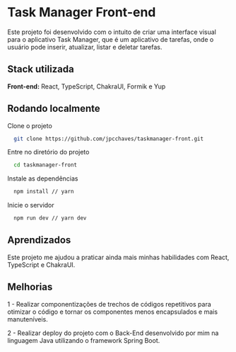
# Task Manager Front-end

Este projeto foi desenvolvido com o intuito de criar uma interface visual para o aplicativo Task Manager, que é um aplicativo de tarefas, onde o usuário pode inserir, atualizar, listar e deletar tarefas.

## Stack utilizada

**Front-end:** React, TypeScript, ChakraUI, Formik e Yup

## Rodando localmente

Clone o projeto

```bash
  git clone https://github.com/jpcchaves/taskmanager-front.git
```

Entre no diretório do projeto

```bash
  cd taskmanager-front
```

Instale as dependências

```bash
  npm install // yarn
```

Inicie o servidor

```bash
  npm run dev // yarn dev
```

## Aprendizados

Este projeto me ajudou a praticar ainda mais minhas habilidades com React, TypeScript e ChakraUI.

## Melhorias

1 - Realizar componentizações de trechos de códigos repetitivos para otimizar o código e tornar os componentes menos encapsulados e mais manuteníveis.

2 - Realizar deploy do projeto com o Back-End desenvolvido por mim na linguagem Java utilizando o framework Spring Boot.

